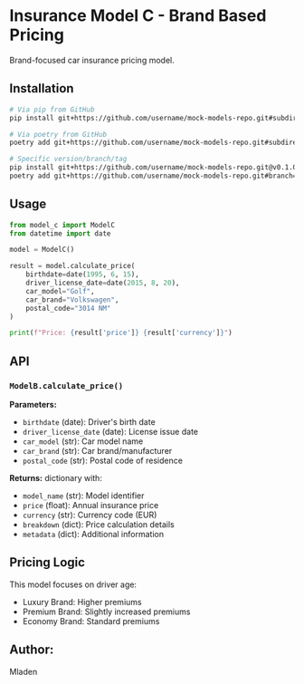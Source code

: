 # Insurance Model C - Brand Based Pricing

Brand-focused car insurance pricing model.

## Installation
```bash
# Via pip from GitHub
pip install git+https://github.com/username/mock-models-repo.git#subdirectory=packages/model_c

# Via poetry from GitHub
poetry add git+https://github.com/username/mock-models-repo.git#subdirectory=packages/model_c

# Specific version/branch/tag
pip install git+https://github.com/username/mock-models-repo.git@v0.1.0#subdirectory=packages/model_c
poetry add git+https://github.com/username/mock-models-repo.git#branch=main&subdirectory=packages/model_c
```

## Usage
```python
from model_c import ModelC
from datetime import date

model = ModelC()

result = model.calculate_price(
    birthdate=date(1995, 6, 15),
    driver_license_date=date(2015, 8, 20),
    car_model="Golf",
    car_brand="Volkswagen",
    postal_code="3014 NM"
)

print(f"Price: {result['price']} {result['currency']}")
```

## API

### `ModelB.calculate_price()`

**Parameters:**
- `birthdate` (date): Driver's birth date
- `driver_license_date` (date): License issue date
- `car_model` (str): Car model name
- `car_brand` (str): Car brand/manufacturer
- `postal_code` (str): Postal code of residence

**Returns:** dictionary with:
- `model_name` (str): Model identifier
- `price` (float): Annual insurance price
- `currency` (str): Currency code (EUR)
- `breakdown` (dict): Price calculation details
- `metadata` (dict): Additional information

## Pricing Logic

This model focuses on driver age:
- Luxury Brand: Higher premiums
- Premium Brand: Slightly increased premiums
- Economy Brand: Standard premiums

## Author:

Mladen